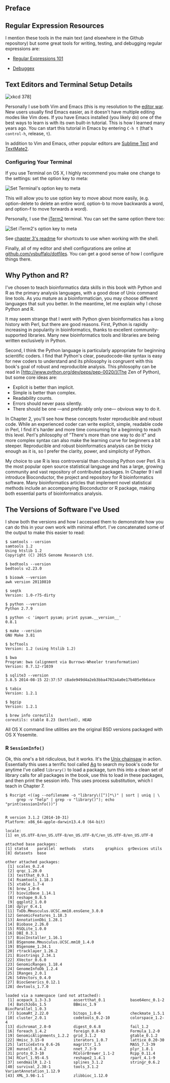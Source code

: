 ## Preface

## Regular Expression Resources

I mention these tools in the main text (and elsewhere in the Github repository)
but some great tools for writing, testing, and debugging regular expressions
are:

 - [Regular Expressions 101](https://regex101.com/)

 - [Debuggex](https://www.debuggex.com/)

## Text Editors and Terminal Setup Details

![xkcd 378](http://imgs.xkcd.com/comics/real_programmers.png)]

Personally I use both Vim and Emacs (this is my resolution to the [editor
war](http://en.wikipedia.org/wiki/Editor_war). New users usually find Emacs
easier, as it doesn't have multiple editing modes like Vim does. If you have
Emacs installed (you likely do) one of the best ways to learn is with its own
built-in tutorial. This is how I learned many years ago. You can start this
tutorial in Emacs by entering `C-h t` (that's `control-h`, release, `t`).

In addition to Vim and Emacs, other popular editors are [Sublime
Text](https://www.sublimetext.com/) and
[TextMate2](http://macromates.com/download).

### Configuring Your Terminal

If you use Terminal on OS X, I highly recommend you make one change to the
settings: set the option key to meta:

![Set Terminal's option key to meta](https://raw.githubusercontent.com/vsbuffalo/bds-files/master/chapter-00-preface/terminal-meta.png)

This will allow you to use option key to move about more easily, (e.g.
option-delete to delete an entire word, option-b to move backwards a word, and
option-f to move forwards a word).

Personally, I use the [iTerm2](http://iterm2.com/) terminal. You can set the same option there too:

![Set iTerm2's option key to meta](https://raw.githubusercontent.com/vsbuffalo/bds-files/master/chapter-00-preface/iterm-meta.png)

See [chapter 3's
readme](https://github.com/vsbuffalo/bds-files/tree/master/chapter-03-remedial-unix#useful-unix-shortcuts)
for shortcuts to use when working with the shell.

Finally, all of my editor and shell configurations are online at
[github.com/vsbuffalo/dotfiles](https://github.com/vsbuffalo/dotfiles). You can
get a good sense of how I configure things there.

## Why Python and R?

I've chosen to teach bioinformatics data skills in this book with Python and R
as the primary analysis languages, with a good dose of Unix command line tools.
As you mature as a bioinformatician, you may choose different languages that
suit you better. In the meantime, let me explain why I chose Python and R.

It may seem strange that I went with Python given bioinformatics has a long
history with Perl, but there are good reasons. First, Python is rapidly
increasing in popularity in bioinformatics, thanks to excellent
community-supported libraries. Many new bioinformatics tools and libraries are
being written exclusively in Python.

Second, I think the Python language is particularly appropriate for beginning
scientific coders. I find that Python's clear, pseudocode-like syntax is easy
for new coders to understand and its philosophy is congruent with this book's
goal of robust and reproducible analysis. This philosophy can be read in
[http://www.python.org/dev/peps/pep-0020/](The Zen of Python), but some core
ideas are:

 - Explicit is better than implicit.
 - Simple is better than complex.
 - Readability counts.
 - Errors should never pass silently.
 - There should be one —and preferably only one— obvious way to do it.

In Chapter 2, you'll see how these concepts foster reproducible and robust
code. While an experienced coder can write explicit, simple, readable code in
Perl, I find it's harder and more time consuming for a beginning to reach this
level. Perl's philosophy of "There's more than one way to do it" and more
complex syntax can also make the learning curve for beginners a bit steeper.
Reproducible and robust bioinformatics analysis can be tricky enough as it is,
so I prefer the clarity, power, and simplicity of Python.

My choice to use R is less controversial than choosing Python over Perl. R is
the most popular open source statistical language and has a large, growing
community and vast repository of contributed packages. In Chapter 9 I will
introduce Bioconductor, the project and repository for R bioinformatics
software. Many bioinformatics articles that implement novel statistical methods
include an accompanying Bioconductor or R package, making both essential parts
of bioinformatics analysis.

## The Versions of Software I've Used

I show both the versions and how I accessed them to demonstrate how you can do
this in your own work with minimal effort. I've concatenated some of the output
to make this easier to read:

    $ samtools --version
    samtools 1.2
    Using htslib 1.2
    Copyright (C) 2015 Genome Research Ltd.

    $ bedtools --version
    bedtools v2.23.0

    $ bioawk --version
    awk version 20110810

    $ seqtk
    Version: 1.0-r75-dirty

    $ python --version
    Python 2.7.9

    $ python -c 'import pysam; print pysam.__version__'
    0.8.1

    $ make --version
    GNU Make 3.81

    $ bcftools
    Version: 1.2 (using htslib 1.2)

    $ bwa
    Program: bwa (alignment via Burrows-Wheeler transformation)
    Version: 0.7.12-r1039

    $ sqlite3 --version
    3.8.5 2014-08-15 22:37:57 c8ade949d4a2eb3bba4702a4a0e17b405e9b6ace

    $ tabix
    Version: 1.2.1

    $ bgzip
    Version: 1.2.1

    $ brew info coreutils
    coreutils: stable 8.23 (bottled), HEAD

All OS X command line utilities are the original BSD versions packaged with OS
X Yosemite.

### R `SessionInfo()`

Ok, this one's a bit ridiculous, but it works. It's the [Unix
chainsaw](http://confreaks.tv/videos/cascadiaruby2011-the-unix-chainsaw) in
action. Essentially this uses a terrific tool called
[Ag](http://betterthanack.com/) to search my book's code for anytime I've
called `library()` to load a package, turn this into a clean set of library
calls for all packages in the book, use this to load in these packages, and
then print the session info. This uses process substitution, which I teach in
Chapter 7.

    $ Rscript <((ag --nofilename -o "library\([^)]*\)" | sort | uniq | \
         grep -v "help" | grep -v "library()"); echo "print(sessionInfo())")


    R version 3.1.2 (2014-10-31)
    Platform: x86_64-apple-darwin13.4.0 (64-bit)

    locale:
    [1] en_US.UTF-8/en_US.UTF-8/en_US.UTF-8/C/en_US.UTF-8/en_US.UTF-8

    attached base packages:
    [1] stats4    parallel  methods   stats     graphics  grDevices utils
    [8] datasets  base

    other attached packages:
     [1] scales_0.2.4
     [2] qrqc_1.20.0
     [3] testthat_0.9.1
     [4] Rsamtools_1.18.3
     [5] xtable_1.7-4
     [6] brew_1.0-6
     [7] biovizBase_1.14.1
     [8] reshape_0.8.5
     [9] ggplot2_1.0.0
    [10] dplyr_0.4.1
    [11] TxDb.Mmusculus.UCSC.mm10.ensGene_3.0.0
    [12] GenomicFeatures_1.18.3
    [13] AnnotationDbi_1.28.1
    [14] Biobase_2.26.0
    [15] RSQLite_1.0.0
    [16] DBI_0.3.1
    [17] BiocInstaller_1.16.1
    [18] BSgenome.Mmusculus.UCSC.mm10_1.4.0
    [19] BSgenome_1.34.1
    [20] rtracklayer_1.26.2
    [21] Biostrings_2.34.1
    [22] XVector_0.6.0
    [23] GenomicRanges_1.18.4
    [24] GenomeInfoDb_1.2.4
    [25] IRanges_2.0.1
    [26] S4Vectors_0.4.0
    [27] BiocGenerics_0.12.1
    [28] devtools_1.7.0

    loaded via a namespace (and not attached):
     [1] acepack_1.3-3.3          assertthat_0.1           base64enc_0.1-2
     [4] BatchJobs_1.5            BBmisc_1.9               BiocParallel_1.0.3
     [7] biomaRt_2.22.0           bitops_1.0-6             checkmate_1.5.1
    [10] cluster_2.0.1            codetools_0.2-10         colorspace_1.2-4
    [13] dichromat_2.0-0          digest_0.6.8             fail_1.2
    [16] foreach_1.4.2            foreign_0.8-63           Formula_1.2-0
    [19] GenomicAlignments_1.2.2  grid_3.1.2               gtable_0.1.2
    [22] Hmisc_3.15-0             iterators_1.0.7          lattice_0.20-30
    [25] latticeExtra_0.6-26      magrittr_1.5             MASS_7.3-39
    [28] munsell_0.4.2            nnet_7.3-9               plyr_1.8.1
    [31] proto_0.3-10             RColorBrewer_1.1-2       Rcpp_0.11.4
    [34] RCurl_1.95-4.5           reshape2_1.4.1           rpart_4.1-9
    [37] sendmailR_1.2-1          splines_3.1.2            stringr_0.6.2
    [40] survival_2.38-1          tools_3.1.2              VariantAnnotation_1.12.9
    [43] XML_3.98-1.1             zlibbioc_1.12.0


